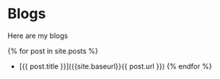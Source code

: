 ---
---

# Blogs

Here are my blogs

{% for post in site.posts %}
* [{{ post.title }}]({{site.baseurl}}{{ post.url }})
{% endfor %}
